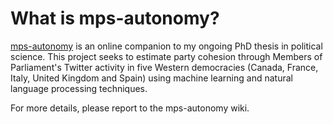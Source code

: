 # What is mps-autonomy?

[mps-autonomy](https://github.com/florence-nocca/mps-autonomy) is an online companion to my ongoing PhD thesis in political science. This project seeks to estimate party cohesion through Members of Parliament's Twitter activity in five Western democracies (Canada, France, Italy, United Kingdom and Spain) using machine learning and natural language processing techniques.

For more details, please report to the mps-autonomy wiki.

